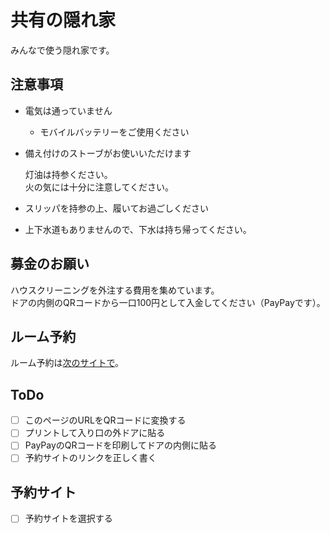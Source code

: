 # 共有の隠れ家
みんなで使う隠れ家です。

## 注意事項

- 電気は通っていません

  - モバイルバッテリーをご使用ください

- 備え付けのストーブがお使いいただけます

  灯油は持参ください。    
  火の気には十分に注意してください。
  
- スリッパを持参の上、履いてお過ごしください
- 上下水道もありませんので、下水は持ち帰ってください。

## 募金のお願い
ハウスクリーニングを外注する費用を集めています。  
ドアの内側のQRコードから一口100円として入金してください（PayPayです）。

## ルーム予約
ルーム予約は[次のサイトで](https://yoyaku.com)。

## ToDo

- [ ] このページのURLをQRコードに変換する
- [ ] プリントして入り口の外ドアに貼る
- [ ] PayPayのQRコードを印刷してドアの内側に貼る
- [ ] 予約サイトのリンクを正しく書く

## 予約サイト
- [ ] 予約サイトを選択する